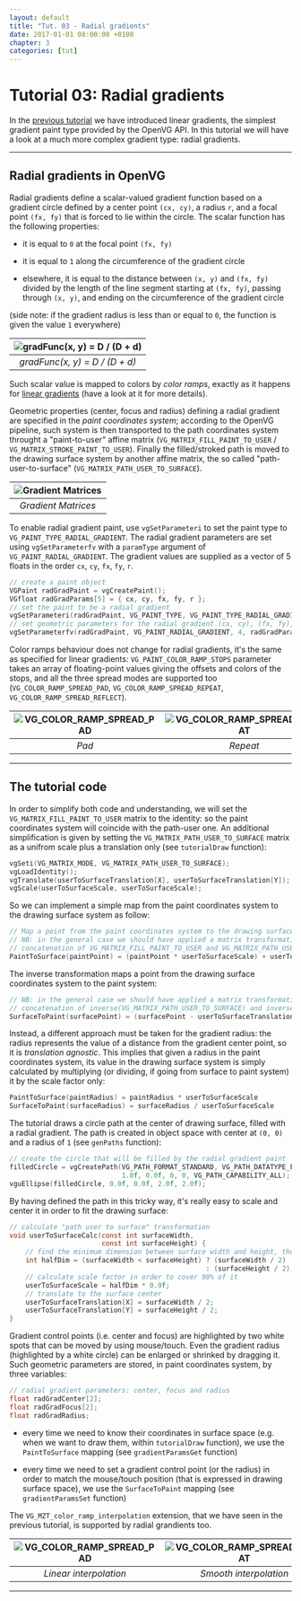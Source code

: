 ```yaml
---
layout: default
title: "Tut. 03 - Radial gradients"
date: 2017-01-01 08:00:00 +0100
chapter: 3
categories: [tut]
---
```


# Tutorial 03: Radial gradients

In the [previous tutorial]({{site.url}}/docs/tut/002-linear-gradients.html) we have introduced linear gradients, the simplest gradient paint type provided by the OpenVG API.
In this tutorial we will have a look at a much more complex gradient type: radial gradients.

---

## Radial gradients in OpenVG

Radial gradients define a scalar-valued gradient function based on a gradient circle defined by a center point `(cx, cy)`, a radius `r`, and a focal point `(fx, fy)` that is forced to lie within the circle.
The scalar function has the following properties:

 - it is equal to `0` at the focal point `(fx, fy)`

 - it is equal to `1` along the circumference of the gradient circle

 - elsewhere, it is equal to the distance between `(x, y)` and `(fx, fy)` divided by the length of the line segment starting at `(fx, fy)`, passing through `(x, y)`, and ending on the circumference of the gradient circle

(side note: if the gradient radius is less than or equal to `0`, the function is given the value `1` everywhere)

| ![gradFunc(x, y) = D / (D + d)]({{site.url}}/assets/images/tut03_radgrad_func.png) | 
| :---: |
| *gradFunc(x, y) = D / (D + d)* | 

Such scalar value is mapped to colors by *color ramps*, exactly as it happens for [linear gradients]({{site.url}}/docs/tut/002-linear-gradients.html) (have a look at it for more details).

Geometric properties (center, focus and radius) defining a radial gradient are specified in the *paint coordinates system*; according to the OpenVG pipeline, such system is then transported to the path coordinates system throught a "paint-to-user" affine matrix (`VG_MATRIX_FILL_PAINT_TO_USER` / `VG_MATRIX_STROKE_PAINT_TO_USER`). Finally the filled/stroked path is moved to the drawing surface system by another affine matrix, the so called "path-user-to-surface" (`VG_MATRIX_PATH_USER_TO_SURFACE`).

| ![Gradient Matrices]({{site.url}}/assets/images/tut03_radgrad_matrices.png) | 
| :---: |
| *Gradient Matrices* | 

To enable radial gradient paint, use `vgSetParameteri` to set the paint type to `VG_PAINT_TYPE_RADIAL_GRADIENT`.
The radial gradient parameters are set using `vgSetParameterfv` with a `paramType` argument of `VG_PAINT_RADIAL_GRADIENT`. The gradient values are supplied as a vector of 5 floats in the order `cx`, `cy`, `fx`, `fy`, `r`.

```c
// create a paint object
VGPaint radGradPaint = vgCreatePaint();
VGfloat radGradParams[5] = { cx, cy, fx, fy, r };
// set the paint to be a radial gradient
vgSetParameteri(radGradPaint, VG_PAINT_TYPE, VG_PAINT_TYPE_RADIAL_GRADIENT);
// set geometric parameters for the radial gradient (cx, cy), (fx, fy), r
vgSetParameterfv(radGradPaint, VG_PAINT_RADIAL_GRADIENT, 4, radGradParams);
```

Color ramps behaviour does not change for radial gradients, it's the same as specified for linear gradients: `VG_PAINT_COLOR_RAMP_STOPS` parameter takes an array of floating-point values giving the offsets and colors of the stops, and all the three spread modes are supported too (`VG_COLOR_RAMP_SPREAD_PAD`, `VG_COLOR_RAMP_SPREAD_REPEAT`, `VG_COLOR_RAMP_SPREAD_REFLECT`).

| ![VG_COLOR_RAMP_SPREAD_PAD]({{site.url}}/assets/images/tut03_pad.png) | ![VG_COLOR_RAMP_SPREAD_REPEAT]({{site.url}}/assets/images/tut03_repeat.png) | ![VG_COLOR_RAMP_SPREAD_REFLECT]({{site.url}}/assets/images/tut03_reflect.png) |
| :---: | :---: | :---: |
| *Pad* | *Repeat* | *Reflect* |

---

## The tutorial code

In order to simplify both code and understanding, we will set the `VG_MATRIX_FILL_PAINT_TO_USER` matrix to the identity: so the paint coordinates system will coincide with the path-user one.
An additional simplification is given by setting the `VG_MATRIX_PATH_USER_TO_SURFACE` matrix as a unifrom scale plus a translation only (see `tutorialDraw` function):

```c
vgSeti(VG_MATRIX_MODE, VG_MATRIX_PATH_USER_TO_SURFACE);
vgLoadIdentity();
vgTranslate(userToSurfaceTranslation[X], userToSurfaceTranslation[Y]);
vgScale(userToSurfaceScale, userToSurfaceScale);
```

So we can implement a simple map from the paint coordinates system to the drawing surface system as follow:

```c
// Map a point from the paint coordinates system to the drawing surface system.
// NB: in the general case we should have applied a matrix transformation given by the
// concatenation of VG_MATRIX_FILL_PAINT_TO_USER and VG_MATRIX_PATH_USER_TO_SURFACE.
PaintToSurface(paintPoint) = (paintPoint * userToSurfaceScale) + userToSurfaceTranslation
```

The inverse transformation maps a point from the drawing surface coordinates system to the paint system:

```c
// NB: in the general case we should have applied a matrix transformation given by the
// concatenation of inverse(VG_MATRIX_PATH_USER_TO_SURFACE) and inverse(VG_MATRIX_FILL_PAINT_TO_USER) matrices.
SurfaceToPaint(surfacePoint) = (surfacePoint - userToSurfaceTranslation) / userToSurfaceScale
```

Instead, a different approach must be taken for the gradient radius: the radius represents the value of a distance from the gradient center point, so it is *translation agnostic*.
This implies that given a radius in the paint coordinates system, its value in the drawing surface system is simply calculated by multiplying (or dividing, if going from surface to paint system) it by the scale factor only:

```c
PaintToSurface(paintRadius) = paintRadius * userToSurfaceScale
SurfaceToPaint(surfaceRadius) = surfaceRadius / userToSurfaceScale
```

The tutorial draws a circle path at the center of drawing surface, filled with a radial gradient.
The path is created in object space with center at `(0, 0)` and a radius of `1` (see `genPaths` function):

```c
// create the circle that will be filled by the radial gradient paint
filledCircle = vgCreatePath(VG_PATH_FORMAT_STANDARD, VG_PATH_DATATYPE_F, 
                            1.0f, 0.0f, 0, 0, VG_PATH_CAPABILITY_ALL);
vguEllipse(filledCircle, 0.0f, 0.0f, 2.0f, 2.0f);
```

By having defined the path in this tricky way, it's really easy to scale and center it in order to fit the drawing surface:

```c
// calculate "path user to surface" transformation
void userToSurfaceCalc(const int surfaceWidth,
                       const int surfaceHeight) {
    // find the minimum dimension between surface width and height, then halve it
    int halfDim = (surfaceWidth < surfaceHeight) ? (surfaceWidth / 2)
                                                 : (surfaceHeight / 2);
    // calculate scale factor in order to cover 90% of it
    userToSurfaceScale = halfDim * 0.9f;
    // translate to the surface center
    userToSurfaceTranslation[X] = surfaceWidth / 2;
    userToSurfaceTranslation[Y] = surfaceHeight / 2;
}
```

Gradient control points (i.e. center and focus) are highlighted by two white spots that can be moved by using mouse/touch.
Even the gradient radius (highlighted by a white circle) can be enlarged or shrinked by dragging it.
Such geometric parameters are stored, in paint coordinates system, by three variables:

```c
// radial gradient parameters: center, focus and radius
float radGradCenter[2];
float radGradFocus[2];
float radGradRadius;
```

 - every time we need to know their coordinates in surface space (e.g. when we want to draw them, within `tutorialDraw` function), we use the `PaintToSurface` mapping (see `gradientParamsGet` function)

 - every time we need to set a gradient control point (or the radius) in order to match the mouse/touch position (that is expressed in drawing surface space), we use the `SurfaceToPaint` mapping (see `gradientParamsSet` function)

The `VG_MZT_color_ramp_interpolation` extension, that we have seen in the previous tutorial, is supported by radial grandients too.

| ![VG_COLOR_RAMP_SPREAD_PAD]({{site.url}}/assets/images/tut03_pad.png) | ![VG_COLOR_RAMP_SPREAD_REPEAT]({{site.url}}/assets/images/tut03_smooth.png) |
| :---: | :---: |
| *Linear interpolation* | *Smooth interpolation* |

---
